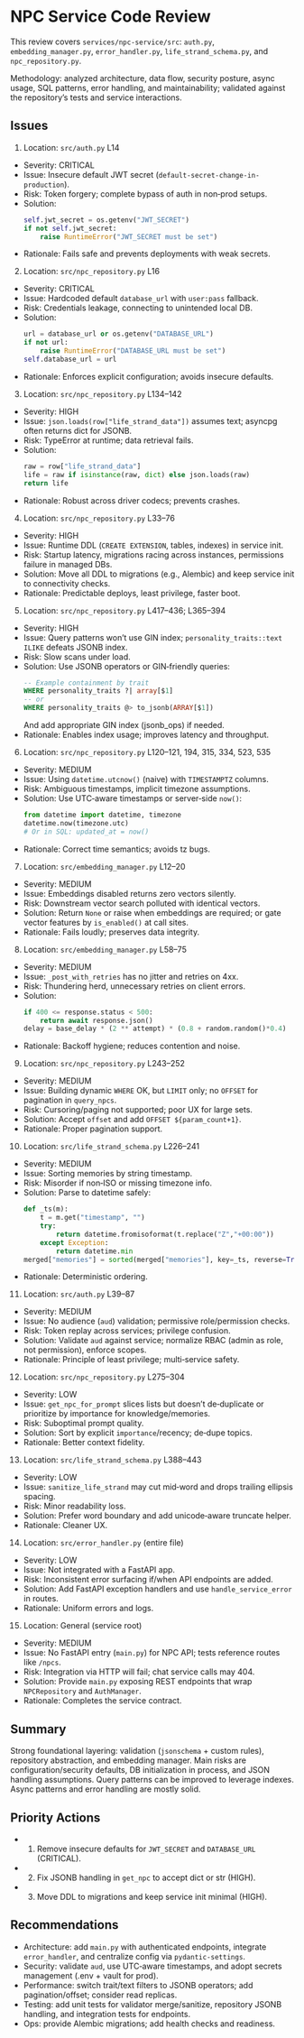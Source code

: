 # NPC Service Code Review

This review covers `services/npc-service/src`: `auth.py`, `embedding_manager.py`, `error_handler.py`, `life_strand_schema.py`, and `npc_repository.py`.

Methodology: analyzed architecture, data flow, security posture, async usage, SQL patterns, error handling, and maintainability; validated against the repository’s tests and service interactions.

## Issues

1) Location: `src/auth.py` L14
- Severity: CRITICAL
- Issue: Insecure default JWT secret (`default-secret-change-in-production`).
- Risk: Token forgery; complete bypass of auth in non‑prod setups.
- Solution:
  ```python
  self.jwt_secret = os.getenv("JWT_SECRET")
  if not self.jwt_secret:
      raise RuntimeError("JWT_SECRET must be set")
  ```
- Rationale: Fails safe and prevents deployments with weak secrets.

2) Location: `src/npc_repository.py` L16
- Severity: CRITICAL
- Issue: Hardcoded default `database_url` with `user:pass` fallback.
- Risk: Credentials leakage, connecting to unintended local DB.
- Solution:
  ```python
  url = database_url or os.getenv("DATABASE_URL")
  if not url:
      raise RuntimeError("DATABASE_URL must be set")
  self.database_url = url
  ```
- Rationale: Enforces explicit configuration; avoids insecure defaults.

3) Location: `src/npc_repository.py` L134–142
- Severity: HIGH
- Issue: `json.loads(row["life_strand_data"])` assumes text; asyncpg often returns dict for JSONB.
- Risk: TypeError at runtime; data retrieval fails.
- Solution:
  ```python
  raw = row["life_strand_data"]
  life = raw if isinstance(raw, dict) else json.loads(raw)
  return life
  ```
- Rationale: Robust across driver codecs; prevents crashes.

4) Location: `src/npc_repository.py` L33–76
- Severity: HIGH
- Issue: Runtime DDL (`CREATE EXTENSION`, tables, indexes) in service init.
- Risk: Startup latency, migrations racing across instances, permissions failure in managed DBs.
- Solution: Move all DDL to migrations (e.g., Alembic) and keep service init to connectivity checks.
- Rationale: Predictable deploys, least privilege, faster boot.

5) Location: `src/npc_repository.py` L417–436; L365–394
- Severity: HIGH
- Issue: Query patterns won’t use GIN index; `personality_traits::text ILIKE` defeats JSONB index.
- Risk: Slow scans under load.
- Solution: Use JSONB operators or GIN‑friendly queries:
  ```sql
  -- Example containment by trait
  WHERE personality_traits ?| array[$1]
  -- or
  WHERE personality_traits @> to_jsonb(ARRAY[$1])
  ```
  And add appropriate GIN index (jsonb_ops) if needed.
- Rationale: Enables index usage; improves latency and throughput.

6) Location: `src/npc_repository.py` L120–121, 194, 315, 334, 523, 535
- Severity: MEDIUM
- Issue: Using `datetime.utcnow()` (naive) with `TIMESTAMPTZ` columns.
- Risk: Ambiguous timestamps, implicit timezone assumptions.
- Solution: Use UTC‑aware timestamps or server‑side `now()`:
  ```python
  from datetime import datetime, timezone
  datetime.now(timezone.utc)
  # Or in SQL: updated_at = now()
  ```
- Rationale: Correct time semantics; avoids tz bugs.

7) Location: `src/embedding_manager.py` L12–20
- Severity: MEDIUM
- Issue: Embeddings disabled returns zero vectors silently.
- Risk: Downstream vector search polluted with identical vectors.
- Solution: Return `None` or raise when embeddings are required; or gate vector features by `is_enabled()` at call sites.
- Rationale: Fails loudly; preserves data integrity.

8) Location: `src/embedding_manager.py` L58–75
- Severity: MEDIUM
- Issue: `_post_with_retries` has no jitter and retries on 4xx.
- Risk: Thundering herd, unnecessary retries on client errors.
- Solution:
  ```python
  if 400 <= response.status < 500:
      return await response.json()
  delay = base_delay * (2 ** attempt) * (0.8 + random.random()*0.4)
  ```
- Rationale: Backoff hygiene; reduces contention and noise.

9) Location: `src/npc_repository.py` L243–252
- Severity: MEDIUM
- Issue: Building dynamic `WHERE` OK, but `LIMIT` only; no `OFFSET` for pagination in `query_npcs`.
- Risk: Cursoring/paging not supported; poor UX for large sets.
- Solution: Accept `offset` and add `OFFSET ${param_count+1}`.
- Rationale: Proper pagination support.

10) Location: `src/life_strand_schema.py` L226–241
- Severity: MEDIUM
- Issue: Sorting memories by string timestamp.
- Risk: Misorder if non‑ISO or missing timezone info.
- Solution: Parse to datetime safely:
  ```python
  def _ts(m):
      t = m.get("timestamp", "")
      try:
          return datetime.fromisoformat(t.replace("Z","+00:00"))
      except Exception:
          return datetime.min
  merged["memories"] = sorted(merged["memories"], key=_ts, reverse=True)[:50]
  ```
- Rationale: Deterministic ordering.

11) Location: `src/auth.py` L39–87
- Severity: MEDIUM
- Issue: No audience (`aud`) validation; permissive role/permission checks.
- Risk: Token replay across services; privilege confusion.
- Solution: Validate `aud` against service; normalize RBAC (admin as role, not permission), enforce scopes.
- Rationale: Principle of least privilege; multi‑service safety.

12) Location: `src/npc_repository.py` L275–304
- Severity: LOW
- Issue: `get_npc_for_prompt` slices lists but doesn’t de‑duplicate or prioritize by importance for knowledge/memories.
- Risk: Suboptimal prompt quality.
- Solution: Sort by explicit `importance`/recency; de‑dupe topics.
- Rationale: Better context fidelity.

13) Location: `src/life_strand_schema.py` L388–443
- Severity: LOW
- Issue: `sanitize_life_strand` may cut mid‑word and drops trailing ellipsis spacing.
- Risk: Minor readability loss.
- Solution: Prefer word boundary and add unicode‑aware truncate helper.
- Rationale: Cleaner UX.

14) Location: `src/error_handler.py` (entire file)
- Severity: LOW
- Issue: Not integrated with a FastAPI app.
- Risk: Inconsistent error surfacing if/when API endpoints are added.
- Solution: Add FastAPI exception handlers and use `handle_service_error` in routes.
- Rationale: Uniform errors and logs.

15) Location: General (service root)
- Severity: MEDIUM
- Issue: No FastAPI entry (`main.py`) for NPC API; tests reference routes like `/npcs`.
- Risk: Integration via HTTP will fail; chat service calls may 404.
- Solution: Provide `main.py` exposing REST endpoints that wrap `NPCRepository` and `AuthManager`.
- Rationale: Completes the service contract.

## Summary
Strong foundational layering: validation (`jsonschema` + custom rules), repository abstraction, and embedding manager. Main risks are configuration/security defaults, DB initialization in process, and JSON handling assumptions. Query patterns can be improved to leverage indexes. Async patterns and error handling are mostly solid.

## Priority Actions
- 1) Remove insecure defaults for `JWT_SECRET` and `DATABASE_URL` (CRITICAL).
- 2) Fix JSONB handling in `get_npc` to accept dict or str (HIGH).
- 3) Move DDL to migrations and keep service init minimal (HIGH).

## Recommendations
- Architecture: add `main.py` with authenticated endpoints, integrate `error_handler`, and centralize config via `pydantic-settings`.
- Security: validate `aud`, use UTC‑aware timestamps, and adopt secrets management (.env + vault for prod).
- Performance: switch trait/text filters to JSONB operators; add pagination/offset; consider read replicas.
- Testing: add unit tests for validator merge/sanitize, repository JSONB handling, and integration tests for endpoints.
- Ops: provide Alembic migrations; add health checks and readiness.
